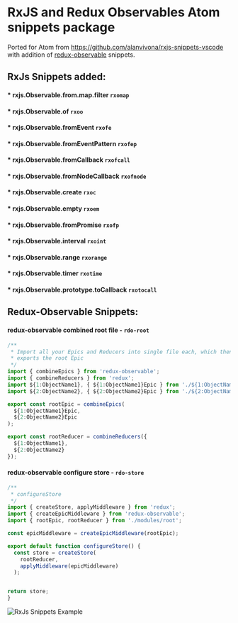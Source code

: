# RxJS and Redux Observables Atom snippets package

Ported for Atom from https://github.com/alanvivona/rxjs-snippets-vscode with addition of [redux-observable](https://github.com/redux-observable/redux-observable) snippets.

## RxJs Snippets added:

 #### * rxjs.Observable.from.map.filter `rxomap`
 #### * rxjs.Observable.of `rxoo`
 #### * rxjs.Observable.fromEvent `rxofe`
 #### * rxjs.Observable.fromEventPattern `rxofep`
 #### * rxjs.Observable.fromCallback `rxofcall`
 #### * rxjs.Observable.fromNodeCallback `rxofnode`
 #### * rxjs.Observable.create `rxoc`
 #### * rxjs.Observable.empty `rxoem`
 #### * rxjs.Observable.fromPromise `rxofp`
 #### * rxjs.Observable.interval `rxoint`
 #### * rxjs.Observable.range `rxorange`
 #### * rxjs.Observable.timer `rxotime`
 #### * rxjs.Observable.prototype.toCallback `rxotocall`


## Redux-Observable Snippets:

#### redux-observable combined root file - `rdo-root`
```javascript
/**
 * Import all your Epics and Reducers into single file each, which then
 * exports the root Epic
 */
import { combineEpics } from 'redux-observable';
import { combineReducers } from 'redux';
import ${1:ObjectName1}, { ${1:ObjectName1}Epic } from './${1:ObjectName1}';
import ${2:ObjectName2}, { ${2:ObjectName2}Epic } from './${2:ObjectName2}';

export const rootEpic = combineEpics(
  ${1:ObjectName1}Epic,
  ${2:ObjectName2}Epic
);

export const rootReducer = combineReducers({
  ${1:ObjectName1},
  ${2:ObjectName2}
});

```
#### redux-observable configure store - `rdo-store`
```javascript
/**
 * configureStore
 */
import { createStore, applyMiddleware } from 'redux';
import { createEpicMiddleware } from 'redux-observable';
import { rootEpic, rootReducer } from './modules/root';

const epicMiddleware = createEpicMiddleware(rootEpic);

export default function configureStore() {
  const store = createStore(
    rootReducer,
    applyMiddleware(epicMiddleware)
  );


return store;
}

```
![RxJs Snippets Example](https://f.cloud.github.com/assets/69169/2290250/c35d867a-a017-11e3-86be-cd7c5bf3ff9b.gif)
